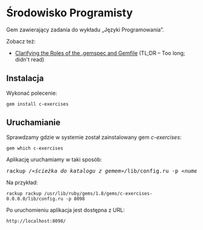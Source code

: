 # Środowisko Programisty

Gem zawierający zadania do wykładu „Języki Programowania”.

Zobacz też:

* [Clarifying the Roles of the .gemspec and Gemfile](http://yehudakatz.com/2010/12/16/clarifying-the-roles-of-the-gemspec-and-gemfile/) (TL;DR – Too long; didn't read)


## Instalacja

Wykonać polecenie:

    gem install c-exercises


## Uruchamianie

Sprawdzamy gdzie w systemie został zainstalowany gem *c-exercises*:

    gem which c-exercises

Aplikację uruchamiamy w taki sposób:

<pre>rackup /«<i>ścieżka do katalogu z gemem</i>»/lib/config.ru -p «<i>numer portu</i>»
</pre>

Na przykład:

    rackup rackup /usr/lib/ruby/gems/1.8/gems/c-exercises-0.0.0.0/lib/config.ru -p 8098

Po uruchomieniu aplikacja jest dostępna z URL:

    http://localhost:8098/
